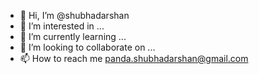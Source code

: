 - 👋 Hi, I’m @shubhadarshan
- 👀 I’m interested in ...
- 🌱 I’m currently learning ...
- 💞️ I’m looking to collaborate on ...
- 📫 How to reach me panda.shubhadarshan@gmail.com

<!---
shubhadarshan/shubhadarshan is a ✨ special ✨ repository because its `README.md` (this file) appears on your GitHub profile.
You can click the Preview link to take a look at your changes.
--->
